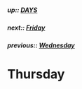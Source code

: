 ##### up:: [DAYS](../mocs/days.md)

##### next:: [Friday](./01Oct2023.md)

##### previous:: [Wednesday](./29Sept2023.md)

# Thursday